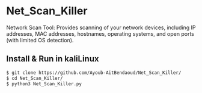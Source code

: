 # Net_Scan_Killer
Network Scan Tool: Provides scanning of your network devices, including IP addresses, MAC addresses, hostnames, operating systems, and open ports (with limited OS detection).
## Install  & Run in kaliLinux
```sh
$ git clone https://github.com/Ayoub-AitBendaoud/Net_Scan_Killer/
$ cd Net_Scan_Killer/
$ python3 Net_Scan_Killer.py
```
